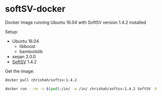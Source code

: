 # softSV-docker
Docker image running Ubuntu 16.04 with SoftSV version 1.4.2 installed

Setup:
 - Ubuntu 16.04
   - libboost
   - bamtoolslib
 - seqan 2.0.0
 - [SoftSV](https://sourceforge.net/projects/softsv/) 1.4.2

Get the image:
```bash
docker pull chrishah/softsv:1.4.2
```

```bash
docker run --rm -v $(pwd):/in/ -w /in/ chrishah/softsv:1.4.2 SoftSV -h
```
